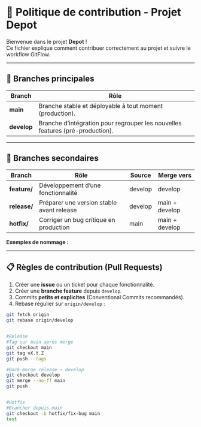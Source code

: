 # 🚀 Politique de contribution - Projet Depot

Bienvenue dans le projet **Depot** !  
Ce fichier explique comment contribuer correctement au projet et suivre le workflow GitFlow.

---

## 🌳 Branches principales

| Branch | Rôle |
|--------|------|
| **main** | Branche stable et déployable à tout moment (production). |
| **develop** | Branche d’intégration pour regrouper les nouvelles features (pré-production). |

---

## 🌱 Branches secondaires

| Branch | Rôle | Source | Merge vers |
|--------|------|--------|------------|
| **feature/** | Développement d’une fonctionnalité | develop | develop |
| **release/** | Préparer une version stable avant release | develop | main + develop |
| **hotfix/** | Corriger un bug critique en production | main | main + develop |

**Exemples de nommage :**

---


## 📋 Règles de contribution (Pull Requests)

1. Créer une **issue** ou un ticket pour chaque fonctionnalité.
2. Créer une **branche feature** depuis `develop`.
3. Commits **petits et explicites** (Conventional Commits recommandés).
4. Rebase régulier sur `origin/develop` :
```bash
git fetch origin
git rebase origin/develop


#Release
#Tag sur main après merge
git checkout main
git tag vX.Y.Z
git push --tags

#Back-merge release → develop
git checkout develop
git merge --no-ff main
git push


#Hotfix
#Brancher depuis main
git checkout -b hotfix/fix-bug main
test